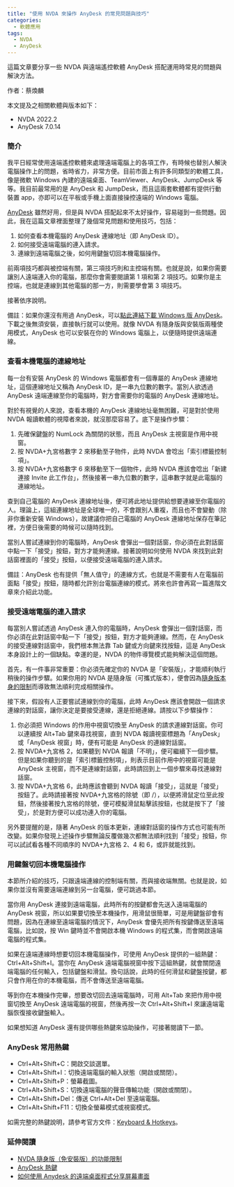 ```yaml
---
title: "使用 NVDA 來操作 AnyDesk 的常見問題與技巧"
categories:
  - 軟體應用
tags:
  - NVDA
  - AnyDesk
---
```


這篇文章要分享一些 NVDA 與遠端遙控軟體 AnyDesk 搭配運用時常見的問題與解決方法。

作者：蔡煥麟

本文提及之相關軟體與版本如下：

* NVDA 2022.2
* AnyDesk 7.0.14

### 簡介

我平日經常使用遠端遙控軟體來處理遠端電腦上的各項工作，有時候也替別人解決電腦操作上的問題，省時省力，非常方便。目前市面上有許多同類型的軟體工具，像是微軟 Windows 內建的遠端桌面、TeamViewer、AnyDesk、JumpDesk 等等。我目前最常用的是 AnyDesk 和 JumpDesk，而且這兩套軟體都有提供行動裝置 app，亦即可以在平板或手機上面直接操控遠端的 Windows 電腦。

[AnyDesk](https://anydesk.com/) 雖然好用，但是與 NVDA 搭配起來不太好操作，容易碰到一些問題。因此，我在這篇文章裡面整理了幾個常見問題和使用技巧，包括：

1. 如何查看本機電腦的 AnyDesk 連線地址（即 AnyDesk ID）。
2. 如何接受遠端電腦的連入請求。
3. 連線到遠端電腦之後，如何用鍵盤切回本機電腦操作。

前兩項技巧都與被控端有關，第三項技巧則和主控端有關。也就是說，如果你需要讓別人遠端連入你的電腦，那麼你會需要閱讀第 1 項和第 2 項技巧。如果你是主控端，也就是連線到其他電腦的那一方，則需要學會第 3 項技巧。

接著依序說明。

備註：如果你還沒有用過 AnyDesk，可以[點此連結下載 Windows 版 AnyDesk](https://anydesk.com/zht/downloads/thank-you?dv=win_exe)。下載之後無須安裝，直接執行就可以使用。就像 NVDA 有隨身版與安裝版兩種使用模式，AnyDesk 也可以安裝在你的 Windows 電腦上，以便隨時提供遠端連線。

### 查看本機電腦的連線地址

每一台有安裝 AnyDesk 的 Windows 電腦都會有一個專屬的 AnyDesk 連線地址，這個連線地址又稱為 AnyDesk ID，是一串九位數的數字。當別人欲透過 AnyDesk 遠端連線至你的電腦時，對方會需要你的電腦的 AnyDesk 連線地址。

對於有視覺的人來說，查看本機的 AnyDesk 連線地址毫無困難，可是對於使用 NVDA 報讀軟體的視障者來說，就沒那麼容易了。底下是操作步驟：

1. 先確保鍵盤的 NumLock 為關閉的狀態，而且 AnyDesk 主視窗是作用中視窗。
2. 按 NVDA+九宮格數字 2 來移動至子物件，此時 NVDA 會唸出「索引標籤控制項」。
3. 按 NVDA+九宮格數字 6 來移動至下一個物件，此時 NVDA 應該會唸出「新建連接 Invite 此工作台」，然後接著一串九位數的數字，這串數字就是此電腦的連線地址。

查到自己電腦的 AnyDesk 連線地址後，便可將此地址提供給想要連線至你電腦的人。理論上，這組連線地址是全球唯一的，不會跟別人重複，而且也不會變動（除非你重新安裝 Windows），故建議你把自己電腦的 AnyDesk 連線地址保存在筆記裡，方便日後需要的時候可以隨時找到。

當別人嘗試連線到你的電腦時，AnyDesk 會彈出一個對話窗，你必須在此對話窗中點一下「接受」按鈕，對方才能夠連線。接著說明如何使用 NVDA 來找到此對話窗裡面的「接受」按鈕，以便接受遠端電腦的連入請求。

備註：AnyDesk 也有提供「無人值守」的連線方式，也就是不需要有人在電腦前面點「接受」按鈕，隨時都允許別台電腦連線的模式。將來也許會再寫一篇進階文章來介紹此功能。

### 接受遠端電腦的連入請求

每當別人嘗試透過 AnyDesk 連入你的電腦時，AnyDesk 會彈出一個對話窗，而你必須在此對話窗中點一下「接受」按鈕，對方才能夠連線。然而，在 AnyDesk 的接受連線對話窗中，我們根本無法靠 Tab 鍵或方向鍵來找按鈕，這是 AnyDesk 本身設計上的一個缺點。幸運的是，NVDA 的物件導覽模式能夠解決這個問題。

首先，有一件事非常重要：你必須先確定你的 NVDA 是「安裝版」，才能順利執行稍後的操作步驟。如果你用的 NVDA 是隨身版（可攜式版本），便會因為[隨身版本身的限制](https://innoobj.blogspot.com/2022/08/nvda.html)而導致無法順利完成相關操作。

接下來，假設有人正要嘗試連線到你的電腦，此時 AnyDesk 應該會開啟一個請求連線的對話窗，讓你決定是要接受連線，還是拒絕連線。請按以下步驟操作：

1. 你必須把 Windows 的作用中視窗切換至 AnyDesk 的請求連線對話窗。你可以連續按 Alt+Tab 鍵來尋找視窗，直到 NVDA 報讀視窗標題為「AnyDesk」或「AnyDesk 視窗」時，便有可能是 AnyDesk 的連線對話窗。
2. 按 NVDA+九宮格 2，如果聽到 NVDA 報讀「不明」，便可繼續下一個步驟。但是如果你聽到的是「索引標籤控制項」，則表示目前作用中的視窗可能是 AnyDesk 主視窗，而不是連線對話窗，此時請回到上一個步驟來尋找連線對話窗。
3. 按 NVDA+九宮格 6，此時應該會聽到 NVDA 報讀「接受」，這就是「接受」按鈕了。此時請接著按 NVDA+九宮格的除號（即 /），以便將滑鼠定位至此按鈕，然後接著按九宮格的除號，便可模擬滑鼠點擊該按鈕，也就是按下了「接受」，於是對方便可以成功連入你的電腦。

另外要提醒的是，隨著 AnyDesk 的版本更新，連線對話窗的操作方式也可能有所改變。如果你發現上述操作步驟無論反覆做幾次都無法順利找到「接受」按鈕，你可以試試看各種不同順序的 NVDA+九宮格 2、4 和 6，或許就能找到。

### 用鍵盤切回本機電腦操作

本節所介紹的技巧，只跟遠端連線的控制端有關，而與接收端無關。也就是說，如果你並沒有需要遠端連線到另一台電腦，便可跳過本節。

當你用 AnyDesk 連接到遠端電腦，此時所有的按鍵都會先送入遠端電腦的 AnyDesk 視窗，所以如果要切換至本機操作，用滑鼠很簡單，可是用鍵盤卻會有問題，因為在連線至遠端電腦的情況下，AnyDesk 會優先把所有按鍵傳送至遠端電腦，比如說，按 Win 鍵時並不會開啟本機 Windows 的程式集，而會開啟遠端電腦的程式集。

如果在遠端連線時想要切回本機電腦操作，可使用 AnyDesk 提供的一組熱鍵：Ctrl+Alt+Shift+I。當你在 AnyDesk 遠端電腦視窗中按下這組熱鍵，就會關閉遠端電腦的任何輸入，包括鍵盤和滑鼠。換句話說，此時的任何滑鼠和鍵盤按鍵，都只會作用在你的本機電腦，而不會傳送至遠端電腦。

等到你在本機操作完畢，想要改切回去遠端電腦時，可用 Alt+Tab 來把作用中視窗切換至 AnyDesk 遠端電腦的視窗，然後再按一次 Ctrl+Alt+Shift+I 來讓遠端電腦恢復接收鍵盤輸入。

如果想知道 AnyDesk 還有提供哪些熱鍵來協助操作，可接著閱讀下一節。

### AnyDesk 常用熱鍵

* Ctrl+Alt+Shift+C：開啟交談選單。
* Ctrl+Alt+Shift+I：切換遠端電腦的輸入狀態（開啟或關閉）。
* Ctrl+Alt+Shift+P：螢幕截圖。
* Ctrl+Alt+Shift+S：切換遠端電腦的聲音傳輸功能（開啟或關閉）。
* Ctrl+Alt+Shift+Del：傳送 Ctrl+Alt+Del 至遠端電腦。
* Ctrl+Alt+Shift+F11：切換全螢幕模式或視窗模式。

如需完整的熱鍵說明，請參考官方文件：[Keyboard & Hotkeys](https://support.anydesk.com/knowledge/keyboard-and-hotkeys)。

### 延伸閱讀

* [NVDA 隨身版（免安裝版）的功能限制](https://innoobj.blogspot.com/2022/08/nvda.html)
* [AnyDesk 熱鍵](https://support.anydesk.com/knowledge/keyboard-and-hotkeys)
* [如何使用 Anydesk 的遠端桌面程式分享屏幕畫面](https://blog.anydesk.com/zh-hant/%e5%a6%82%e4%bd%95%e5%88%86%e4%ba%ab%e6%a1%8c%e9%9d%a2%e5%b1%8f%e5%b9%95%e7%95%ab%e9%9d%a2/)